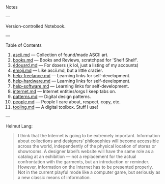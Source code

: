 Notes

—

Version-controlled Notebook.

—

Table of Contents

1. [ascii.md](https://github.com/edouerd/notes/blob/master/ascii.md) — Collection of found/made ASCII art.
2. [books.md](https://github.com/edouerd/notes/blob/master/books.md) — Books and Reviews, scratchpad for 'Shelf Shelf'.
3. [édouard.md](https://github.com/edouerd/notes/blob/master/edouard.md) — For doxers (jk lol, just a listing of my accounts)
4. [emoji.md](https://github.com/edouerd/notes/blob/master/emoji.md) — Like ascii.md, but a little crazier.
5. [help-freelance.md](https://github.com/edouerd/notes/blob/master/help-freelance.md) — Learning links for self-development.
5. [help-hardware.md](https://github.com/edouerd/notes/blob/master/help-hardware.md) — Learning links for self-development.
6. [help-software.md](https://github.com/edouerd/notes/blob/master/help-software.md) — Learning links for self-development.
6. [internet.md](https://github.com/edouerd/notes/blob/master/internet.md) — Internet entities/orgs I keep tabs on.
7. [patterns.md](https://github.com/edouerd/notes/blob/master/patterns.md) — Digital design patterns.
8. [people.md](https://github.com/edouerd/notes/blob/master/people.md) — People I care about, respect, copy, etc.
9. [tooling.md](https://github.com/edouerd/notes/blob/master/tooling.md) — A digital toolbox. Stuff I use!

—

Helmut Lang:

> I think that the Internet is going to be extremely important. Information about collections and designers’ philosophies will become accessible across the world, independently of the physical location of stores or showrooms. A designer label’s website will have the same role as a catalog at an exhibition — not a replacement for the actual confrontation with the garments, but an introduction or reminder. However, information on the Internet has to be presented properly. Not in the current playful mode like a computer game, but seriously as a new classic means of information.
